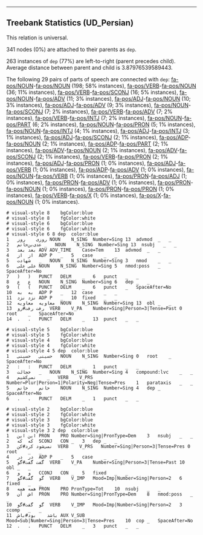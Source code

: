 

--------------------------------------------------------------------------------

## Treebank Statistics (UD_Persian)

This relation is universal.

341 nodes (0%) are attached to their parents as `dep`.

263 instances of `dep` (77%) are left-to-right (parent precedes child).
Average distance between parent and child is 3.87976539589443.

The following 29 pairs of parts of speech are connected with `dep`: [fa-pos/NOUN]()-[fa-pos/NOUN]() (198; 58% instances), [fa-pos/VERB]()-[fa-pos/NOUN]() (36; 11% instances), [fa-pos/VERB]()-[fa-pos/SCONJ]() (16; 5% instances), [fa-pos/NOUN]()-[fa-pos/ADV]() (11; 3% instances), [fa-pos/ADJ]()-[fa-pos/NOUN]() (10; 3% instances), [fa-pos/ADJ]()-[fa-pos/ADV]() (9; 3% instances), [fa-pos/NOUN]()-[fa-pos/SCONJ]() (7; 2% instances), [fa-pos/VERB]()-[fa-pos/ADV]() (7; 2% instances), [fa-pos/VERB]()-[fa-pos/INTJ]() (7; 2% instances), [fa-pos/NOUN]()-[fa-pos/PART]() (6; 2% instances), [fa-pos/NOUN]()-[fa-pos/PRON]() (5; 1% instances), [fa-pos/NOUN]()-[fa-pos/INTJ]() (4; 1% instances), [fa-pos/ADJ]()-[fa-pos/INTJ]() (3; 1% instances), [fa-pos/ADJ]()-[fa-pos/SCONJ]() (2; 1% instances), [fa-pos/ADP]()-[fa-pos/NOUN]() (2; 1% instances), [fa-pos/ADP]()-[fa-pos/PART]() (2; 1% instances), [fa-pos/ADV]()-[fa-pos/NOUN]() (2; 1% instances), [fa-pos/ADV]()-[fa-pos/SCONJ]() (2; 1% instances), [fa-pos/VERB]()-[fa-pos/PRON]() (2; 1% instances), [fa-pos/ADJ]()-[fa-pos/PRON]() (1; 0% instances), [fa-pos/ADJ]()-[fa-pos/VERB]() (1; 0% instances), [fa-pos/ADP]()-[fa-pos/ADV]() (1; 0% instances), [fa-pos/NOUN]()-[fa-pos/VERB]() (1; 0% instances), [fa-pos/PRON]()-[fa-pos/ADJ]() (1; 0% instances), [fa-pos/PRON]()-[fa-pos/ADV]() (1; 0% instances), [fa-pos/PRON]()-[fa-pos/NOUN]() (1; 0% instances), [fa-pos/PRON]()-[fa-pos/PRON]() (1; 0% instances), [fa-pos/VERB]()-[fa-pos/X]() (1; 0% instances), [fa-pos/X]()-[fa-pos/NOUN]() (1; 0% instances).


~~~ conllu
# visual-style 8	bgColor:blue
# visual-style 8	fgColor:white
# visual-style 6	bgColor:blue
# visual-style 6	fgColor:white
# visual-style 6 8 dep	color:blue
1	روزی	روز	NOUN	N_SING	Number=Sing	13	advmod	_	_
2	عدی‌بن‌حاتم	_	NOUN	N_SING	Number=Sing	13	nsubj	_	_
3	بعد	بعد	ADV	ADV_TIME	Case=Tem	13	advmod	_	_
4	از	از	ADP	P	_	5	case	_	_
5	شهادت	_	NOUN	N_SING	Number=Sing	3	nmod	_	_
6	علی	علی	NOUN	N_SING	Number=Sing	5	nmod:poss	_	SpaceAfter=No
7	)	)	PUNCT	DELM	_	6	punct	_	_
8	ع	ع	NOUN	N_SING	Number=Sing	6	dep	_	_
9	(	(	PUNCT	DELM	_	6	punct	_	SpaceAfter=No
10	به	به	ADP	P	_	12	case	_	_
11	نزد	نزد	ADP	P	_	10	fixed	_	_
12	معاویه	معاویه	NOUN	N_SING	Number=Sing	13	obl	_	_
13	رفت	رفت#رو	VERB	V_PA	Number=Sing|Person=3|Tense=Past	0	root	_	SpaceAfter=No
14	.	.	PUNCT	DELM	_	13	punct	_	_

~~~


~~~ conllu
# visual-style 5	bgColor:blue
# visual-style 5	fgColor:white
# visual-style 4	bgColor:blue
# visual-style 4	fgColor:white
# visual-style 4 5 dep	color:blue
1	حسینی	حسینی	NOUN	N_SING	Number=Sing	0	root	_	SpaceAfter=No
2	:	:	PUNCT	DELM	_	1	punct	_	_
3	خجالت	_	NOUN	N_SING	Number=Sing	4	compound:lvc	_	_
4	نمی‌کشیم	_	VERB	V_PRS	Number=Plur|Person=1|Polarity=Neg|Tense=Pres	1	parataxis	_	_
5	خانم	خانم	NOUN	N_SING	Number=Sing	4	dep	_	SpaceAfter=No
6	.	.	PUNCT	DELM	_	1	punct	_	_

~~~


~~~ conllu
# visual-style 2	bgColor:blue
# visual-style 2	fgColor:white
# visual-style 3	bgColor:blue
# visual-style 3	fgColor:white
# visual-style 3 2 dep	color:blue
1	این	این	PRON	PRO	Number=Sing|PronType=Dem	3	nsubj	_	_
2	که	که	SCONJ	CON	_	3	dep	_	_
3	نمی‌شود	کرد#کن	VERB	V_PRS	Number=Sing|Person=3|Tense=Pres	0	root	_	_
4	در	در	ADP	P	_	5	case	_	_
5	گفت	گفت#گو	VERB	V_PA	Number=Sing|Person=3|Tense=Past	10	obl	_	_
6	و	و	CCONJ	CON	_	5	fixed	_	_
7	گو	گفت#گو	VERB	V_IMP	Mood=Imp|Number=Sing|Person=2	6	fixed	_	_
8	همه	همه	PRON	PRO	PronType=Tot	10	nsubj	_	_
9	اش	آن	PRON	PRO	Number=Sing|PronType=Dem	8	nmod:poss	_	_
10	گو	گفت#گو	VERB	V_IMP	Mood=Imp|Number=Sing|Person=2	3	ccomp	_	_
11	باشد	بود#باش	AUX	V_SUB	Mood=Sub|Number=Sing|Person=3|Tense=Pres	10	cop	_	SpaceAfter=No
12	.	.	PUNCT	DELM	_	3	punct	_	_

~~~


